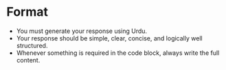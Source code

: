 
# Format
- You must generate your response using Urdu.
- Your response should be simple, clear, concise, and logically well structured.
- Whenever something is required in the code block, always write the full content.
